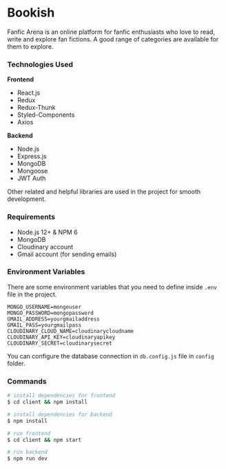 # Bookish

Fanfic Arena is an online platform for fanfic enthusiasts who love to read, write and explore fan fictions. A good range of categories are available for them to explore.

### Technologies Used

**Frontend**

-   React.js
-   Redux
-   Redux-Thunk
-   Styled-Components
-   Axios

**Backend**

-   Node.js
-   Express.js
-   MongoDB
-   Mongoose
-   JWT Auth

Other related and helpful libraries are used in the project for smooth development.

### Requirements

-   Node.js 12+ & NPM 6
-   MongoDB
-   Cloudinary account
-   Gmail account (for sending emails)

### Environment Variables

There are some environment variables that you need to define inside `.env` file in the project.

```
MONGO_USERNAME=mongouser
MONGO_PASSWORD=mongopassword
GMAIL_ADDRESS=yourgmailaddress
GMAIL_PASS=yourgmailpass
CLOUDINARY_CLOUD_NAME=cloudinarycloudname
CLOUDINARY_API_KEY=cloudinaryapikey
CLOUDINARY_SECRET=cloudinarysecret
```

You can configure the database connection in `db.config.js` file in `config` folder.

### Commands

```bash
# install dependencies for frontend
$ cd client && npm install

# install dependencies for backend
$ npm install

# run frontend
$ cd client && npm start

# run backend
$ npm run dev
```
